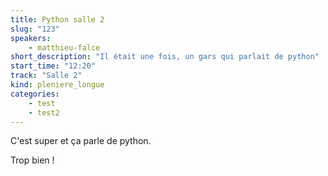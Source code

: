 ```yaml
---
title: Python salle 2
slug: "123"
speakers: 
    - matthieu-falce
short_description: "Il était une fois, un gars qui parlait de python"
start_time: "12:20"
track: "Salle 2"
kind: pleniere_longue
categories: 
    - test
    - test2
---
```


C'est super et ça parle de python. 

Trop bien !
